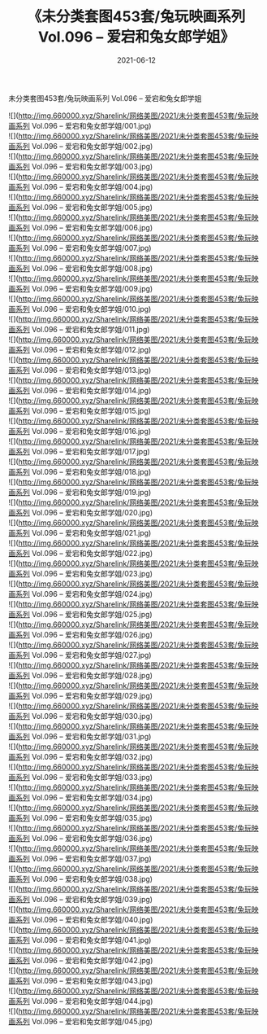﻿---
layout: post
title:  《未分类套图453套/兔玩映画系列 Vol.096 – 爱宕和兔女郎学姐》
date:   2021-06-12
img: http://img.660000.xyz/Sharelink/网络美图/2021/未分类套图453套/兔玩映画系列 Vol.096 – 爱宕和兔女郎学姐/000.jpg
categories: [美女, 清纯, 唯美]
---

未分类套图453套/兔玩映画系列 Vol.096 – 爱宕和兔女郎学姐

 ![](http://img.660000.xyz/Sharelink/网络美图/2021/未分类套图453套/兔玩映画系列 Vol.096 – 爱宕和兔女郎学姐/001.jpg) <br>![](http://img.660000.xyz/Sharelink/网络美图/2021/未分类套图453套/兔玩映画系列 Vol.096 – 爱宕和兔女郎学姐/002.jpg) <br>![](http://img.660000.xyz/Sharelink/网络美图/2021/未分类套图453套/兔玩映画系列 Vol.096 – 爱宕和兔女郎学姐/003.jpg) <br>![](http://img.660000.xyz/Sharelink/网络美图/2021/未分类套图453套/兔玩映画系列 Vol.096 – 爱宕和兔女郎学姐/004.jpg) <br>![](http://img.660000.xyz/Sharelink/网络美图/2021/未分类套图453套/兔玩映画系列 Vol.096 – 爱宕和兔女郎学姐/005.jpg) <br>![](http://img.660000.xyz/Sharelink/网络美图/2021/未分类套图453套/兔玩映画系列 Vol.096 – 爱宕和兔女郎学姐/006.jpg) <br>![](http://img.660000.xyz/Sharelink/网络美图/2021/未分类套图453套/兔玩映画系列 Vol.096 – 爱宕和兔女郎学姐/007.jpg) <br>![](http://img.660000.xyz/Sharelink/网络美图/2021/未分类套图453套/兔玩映画系列 Vol.096 – 爱宕和兔女郎学姐/008.jpg) <br>![](http://img.660000.xyz/Sharelink/网络美图/2021/未分类套图453套/兔玩映画系列 Vol.096 – 爱宕和兔女郎学姐/009.jpg) <br>![](http://img.660000.xyz/Sharelink/网络美图/2021/未分类套图453套/兔玩映画系列 Vol.096 – 爱宕和兔女郎学姐/010.jpg) <br>![](http://img.660000.xyz/Sharelink/网络美图/2021/未分类套图453套/兔玩映画系列 Vol.096 – 爱宕和兔女郎学姐/011.jpg) <br>![](http://img.660000.xyz/Sharelink/网络美图/2021/未分类套图453套/兔玩映画系列 Vol.096 – 爱宕和兔女郎学姐/012.jpg) <br>![](http://img.660000.xyz/Sharelink/网络美图/2021/未分类套图453套/兔玩映画系列 Vol.096 – 爱宕和兔女郎学姐/013.jpg) <br>![](http://img.660000.xyz/Sharelink/网络美图/2021/未分类套图453套/兔玩映画系列 Vol.096 – 爱宕和兔女郎学姐/014.jpg) <br>![](http://img.660000.xyz/Sharelink/网络美图/2021/未分类套图453套/兔玩映画系列 Vol.096 – 爱宕和兔女郎学姐/015.jpg) <br>![](http://img.660000.xyz/Sharelink/网络美图/2021/未分类套图453套/兔玩映画系列 Vol.096 – 爱宕和兔女郎学姐/016.jpg) <br>![](http://img.660000.xyz/Sharelink/网络美图/2021/未分类套图453套/兔玩映画系列 Vol.096 – 爱宕和兔女郎学姐/017.jpg) <br>![](http://img.660000.xyz/Sharelink/网络美图/2021/未分类套图453套/兔玩映画系列 Vol.096 – 爱宕和兔女郎学姐/018.jpg) <br>![](http://img.660000.xyz/Sharelink/网络美图/2021/未分类套图453套/兔玩映画系列 Vol.096 – 爱宕和兔女郎学姐/019.jpg) <br>![](http://img.660000.xyz/Sharelink/网络美图/2021/未分类套图453套/兔玩映画系列 Vol.096 – 爱宕和兔女郎学姐/020.jpg) <br>![](http://img.660000.xyz/Sharelink/网络美图/2021/未分类套图453套/兔玩映画系列 Vol.096 – 爱宕和兔女郎学姐/021.jpg) <br>![](http://img.660000.xyz/Sharelink/网络美图/2021/未分类套图453套/兔玩映画系列 Vol.096 – 爱宕和兔女郎学姐/022.jpg) <br>![](http://img.660000.xyz/Sharelink/网络美图/2021/未分类套图453套/兔玩映画系列 Vol.096 – 爱宕和兔女郎学姐/023.jpg) <br>![](http://img.660000.xyz/Sharelink/网络美图/2021/未分类套图453套/兔玩映画系列 Vol.096 – 爱宕和兔女郎学姐/024.jpg) <br>![](http://img.660000.xyz/Sharelink/网络美图/2021/未分类套图453套/兔玩映画系列 Vol.096 – 爱宕和兔女郎学姐/025.jpg) <br>![](http://img.660000.xyz/Sharelink/网络美图/2021/未分类套图453套/兔玩映画系列 Vol.096 – 爱宕和兔女郎学姐/026.jpg) <br>![](http://img.660000.xyz/Sharelink/网络美图/2021/未分类套图453套/兔玩映画系列 Vol.096 – 爱宕和兔女郎学姐/027.jpg) <br>![](http://img.660000.xyz/Sharelink/网络美图/2021/未分类套图453套/兔玩映画系列 Vol.096 – 爱宕和兔女郎学姐/028.jpg) <br>![](http://img.660000.xyz/Sharelink/网络美图/2021/未分类套图453套/兔玩映画系列 Vol.096 – 爱宕和兔女郎学姐/029.jpg) <br>![](http://img.660000.xyz/Sharelink/网络美图/2021/未分类套图453套/兔玩映画系列 Vol.096 – 爱宕和兔女郎学姐/030.jpg) <br>![](http://img.660000.xyz/Sharelink/网络美图/2021/未分类套图453套/兔玩映画系列 Vol.096 – 爱宕和兔女郎学姐/031.jpg) <br>![](http://img.660000.xyz/Sharelink/网络美图/2021/未分类套图453套/兔玩映画系列 Vol.096 – 爱宕和兔女郎学姐/032.jpg) <br>![](http://img.660000.xyz/Sharelink/网络美图/2021/未分类套图453套/兔玩映画系列 Vol.096 – 爱宕和兔女郎学姐/033.jpg) <br>![](http://img.660000.xyz/Sharelink/网络美图/2021/未分类套图453套/兔玩映画系列 Vol.096 – 爱宕和兔女郎学姐/034.jpg) <br>![](http://img.660000.xyz/Sharelink/网络美图/2021/未分类套图453套/兔玩映画系列 Vol.096 – 爱宕和兔女郎学姐/035.jpg) <br>![](http://img.660000.xyz/Sharelink/网络美图/2021/未分类套图453套/兔玩映画系列 Vol.096 – 爱宕和兔女郎学姐/036.jpg) <br>![](http://img.660000.xyz/Sharelink/网络美图/2021/未分类套图453套/兔玩映画系列 Vol.096 – 爱宕和兔女郎学姐/037.jpg) <br>![](http://img.660000.xyz/Sharelink/网络美图/2021/未分类套图453套/兔玩映画系列 Vol.096 – 爱宕和兔女郎学姐/038.jpg) <br>![](http://img.660000.xyz/Sharelink/网络美图/2021/未分类套图453套/兔玩映画系列 Vol.096 – 爱宕和兔女郎学姐/039.jpg) <br>![](http://img.660000.xyz/Sharelink/网络美图/2021/未分类套图453套/兔玩映画系列 Vol.096 – 爱宕和兔女郎学姐/040.jpg) <br>![](http://img.660000.xyz/Sharelink/网络美图/2021/未分类套图453套/兔玩映画系列 Vol.096 – 爱宕和兔女郎学姐/041.jpg) <br>![](http://img.660000.xyz/Sharelink/网络美图/2021/未分类套图453套/兔玩映画系列 Vol.096 – 爱宕和兔女郎学姐/042.jpg) <br>![](http://img.660000.xyz/Sharelink/网络美图/2021/未分类套图453套/兔玩映画系列 Vol.096 – 爱宕和兔女郎学姐/043.jpg) <br>![](http://img.660000.xyz/Sharelink/网络美图/2021/未分类套图453套/兔玩映画系列 Vol.096 – 爱宕和兔女郎学姐/044.jpg) <br>![](http://img.660000.xyz/Sharelink/网络美图/2021/未分类套图453套/兔玩映画系列 Vol.096 – 爱宕和兔女郎学姐/045.jpg) <br>